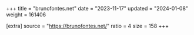 +++
title = "brunofontes.net"
date = "2023-11-17"
updated = "2024-01-08"
weight = 161406

[extra]
source = "https://brunofontes.net/"
ratio = 4
size = 158
+++
